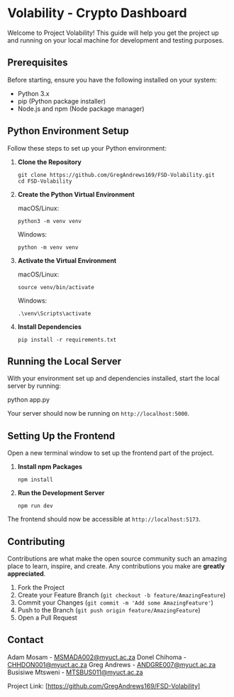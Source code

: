 # Volability - Crypto Dashboard

Welcome to Project Volability! This guide will help you get the project up and running on your local machine for development and testing purposes.

## Prerequisites

Before starting, ensure you have the following installed on your system:
- Python 3.x
- pip (Python package installer)
- Node.js and npm (Node package manager)

## Python Environment Setup

Follow these steps to set up your Python environment:

1. **Clone the Repository**

    ```
    git clone https://github.com/GregAndrews169/FSD-Volability.git
    cd FSD-Volability
    ```

2. **Create the Python Virtual Environment**

    macOS/Linux:

    ```
    python3 -m venv venv
    ```

    Windows:

    ```
    python -m venv venv
    ```

3. **Activate the Virtual Environment**

    macOS/Linux:

    ```
    source venv/bin/activate
    ```

    Windows:

    ```
    .\venv\Scripts\activate
    ```

4. **Install Dependencies**

    ```
    pip install -r requirements.txt
    ```

## Running the Local Server

With your environment set up and dependencies installed, start the local server by running:

python app.py

Your server should now be running on `http://localhost:5000`.

## Setting Up the Frontend

Open a new terminal window to set up the frontend part of the project.

1. **Install npm Packages**

    ```
    npm install
    ```

2. **Run the Development Server**

    ```
    npm run dev
    ```

The frontend should now be accessible at `http://localhost:5173`.

## Contributing

Contributions are what make the open source community such an amazing place to learn, inspire, and create. Any contributions you make are **greatly appreciated**.

1. Fork the Project
2. Create your Feature Branch (`git checkout -b feature/AmazingFeature`)
3. Commit your Changes (`git commit -m 'Add some AmazingFeature'`)
4. Push to the Branch (`git push origin feature/AmazingFeature`)
5. Open a Pull Request

## Contact

Adam Mosam - MSMADA002@myuct.ac.za
Donel Chihoma - CHHDON001@myuct.ac.za
Greg Andrews - ANDGRE007@myuct.ac.za
Busisiwe Mtsweni - MTSBUS011@myuct.ac.za

Project Link: [https://github.com/GregAndrews169/FSD-Volability]



